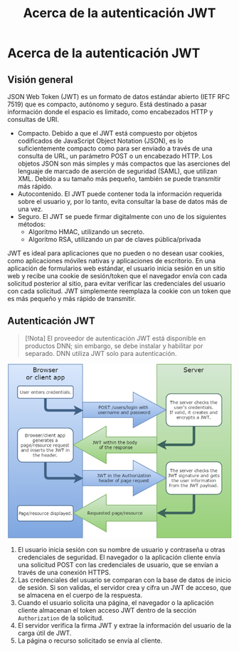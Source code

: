 ﻿---
uid: developers-about-jwt
locale: es
title: Acerca de la autenticación JWT
dnnversion: 09.02.00
links: ["[IETF RFC 7519](https://tools.ietf.org/html/rfc7519)","[DNN Presentation: How Evoq Helps You Build Modern Web Applications by Will Morgenweck](https://www.slideshare.net/dnnsoftware/how-evoq-helps-you-build-modern-web-applications)","[jwt.io](https://jwt.io/introduction/)","[Unix time](https://en.wikipedia.org/wiki/Unix_time)"]
---

# Acerca de la autenticación JWT

## Visión general

JSON Web Token (JWT) es un formato de datos estándar abierto (IETF RFC 7519) que es compacto, autónomo y seguro. Está destinado a pasar información donde el espacio es limitado, como encabezados HTTP y consultas de URI.

*   Compacto. Debido a que el JWT está compuesto por objetos codificados de JavaScript Object Notation (JSON), es lo suficientemente compacto como para ser enviado a través de una consulta de URL, un parámetro POST o un encabezado HTTP. Los objetos JSON son más simples y más compactos que las aserciones del lenguaje de marcado de aserción de seguridad (SAML), que utilizan XML. Debido a su tamaño más pequeño, también se puede transmitir más rápido.
*   Autocontenido. El JWT puede contener toda la información requerida sobre el usuario y, por lo tanto, evita consultar la base de datos más de una vez.
*   Seguro. El JWT se puede firmar digitalmente con uno de los siguientes métodos:
    *   Algoritmo HMAC, utilizando un secreto.
    *   Algoritmo RSA, utilizando un par de claves pública/privada

JWT es ideal para aplicaciones que no pueden o no desean usar cookies, como aplicaciones móviles nativas y aplicaciones de escritorio. En una aplicación de formularios web estándar, el usuario inicia sesión en un sitio web y recibe una cookie de sesión/token que el navegador envía con cada solicitud posterior al sitio, para evitar verificar las credenciales del usuario con cada solicitud. JWT simplemente reemplaza la cookie con un token que es más pequeño y más rápido de transmitir.

## Autenticación JWT

> [!Nota] El proveedor de autenticación JWT está disponible en productos DNN; sin embargo, se debe instalar y habilitar por separado. DNN utiliza JWT solo para autenticación.



![JWT process](/images/gra-JWTprocess.png)



1.  El usuario inicia sesión con su nombre de usuario y contraseña u otras credenciales de seguridad. El navegador o la aplicación cliente envía una solicitud POST con las credenciales de usuario, que se envían a través de una conexión HTTPS.
2.  Las credenciales del usuario se comparan con la base de datos de inicio de sesión. Si son validas, el servidor crea y cifra un JWT de acceso, que se almacena en el cuerpo de la respuesta.
3.  Cuando el usuario solicita una página, el navegador o la aplicación cliente almacenan el token acceso JWT dentro de la sección `Authorization` de la solicitud.
4.  El servidor verifica la firma JWT y extrae la información del usuario de la carga útil de JWT.
5.  La página o recurso solicitado se envía al cliente.
